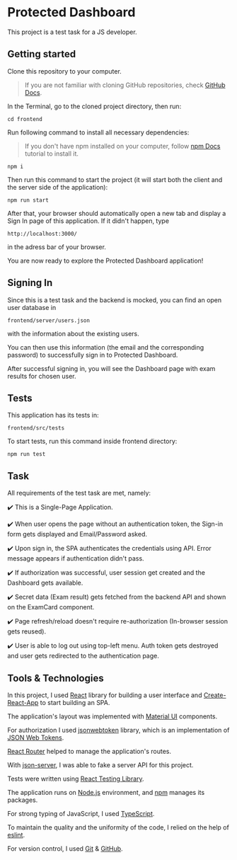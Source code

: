 # Protected Dashboard

This project is a test task for a JS developer.

## Getting started

Clone this repository to your computer. 
> If you are not familiar with cloning GitHub repositories, check [GitHub Docs](https://docs.github.com/en/repositories/creating-and-managing-repositories/cloning-a-repository).

In the Terminal, go to the cloned project directory, then run:

```
cd frontend
```
Run following command to install all necessary dependencies:
> If you don't have npm installed on your computer, follow [npm Docs](https://docs.npmjs.com/downloading-and-installing-node-js-and-npm) tutorial to install it.
```
npm i
```
Then run this command to start the project (it will start both the client and the server side of the application):
```
npm run start
```

After that, your browser should automatically open a new tab and display a Sign In page of this application. If it didn't happen, type
```
http://localhost:3000/
```
in the adress bar of your browser.

You are now ready to explore the Protected Dashboard application!

## Signing In

Since this is a test task and the backend is mocked, you can find an open user database in
```
frontend/server/users.json
```
with the information about the existing users.

You can then use this information (the email and the corresponding password) to successfully sign in to Protected Dashboard.

After successful signing in, you will see the Dashboard page with exam results for chosen user.

## Tests

This application has its tests in:
```
frontend/src/tests
```
To start tests, run this command inside frontend directory:
```
npm run test
```

## Task

All requirements of the test task are met, namely:

:heavy_check_mark: This is a Single-Page Application.

:heavy_check_mark: When user opens the page without an authentication token, the Sign-in form gets displayed and Email/Password asked.

:heavy_check_mark: Upon sign in, the SPA authenticates the credentials using API. Error message appears if authentication didn't pass.

:heavy_check_mark: If authorization was successful, user session get created and the Dashboard gets available.

:heavy_check_mark: Secret data (Exam result) gets fetched from the backend API and shown on the ExamCard component.

:heavy_check_mark: Page refresh/reload doesn't require re-authorization (In-browser session gets reused).

:heavy_check_mark: User is able to log out using top-left menu. Auth token gets destroyed and user gets redirected to the authentication page.

## Tools & Technologies

In this project, I used [React](https://reactjs.org/) library for building a user interface and [Create-React-App](https://create-react-app.dev/) to start building an SPA.

The application's layout was implemented with [Material UI](https://mui.com/material-ui/getting-started/overview/) components.

For authorization I used [jsonwebtoken](https://github.com/auth0/node-jsonwebtoken) library, which is an implementation of [JSON Web Tokens](https://www.rfc-editor.org/rfc/rfc7519).

[React Router](https://reactrouter.com/en/main) helped to manage the application's routes.

With [json-server](https://github.com/typicode/json-server), I was able to fake a server API for this project.

Tests were written using [React Testing Library](https://testing-library.com/docs/react-testing-library/intro/).

The application runs on [Node.js](https://nodejs.org/en/) environment, and [npm](https://www.npmjs.com/) manages its packages.

For strong typing of JavaScript, I used [TypeScript](https://www.typescriptlang.org/).

To maintain the quality and the uniformity of the code, I relied on the help of [eslint](https://eslint.org/).

For version control, I used [Git](https://git-scm.com/) & [GitHub](https://github.com/).
